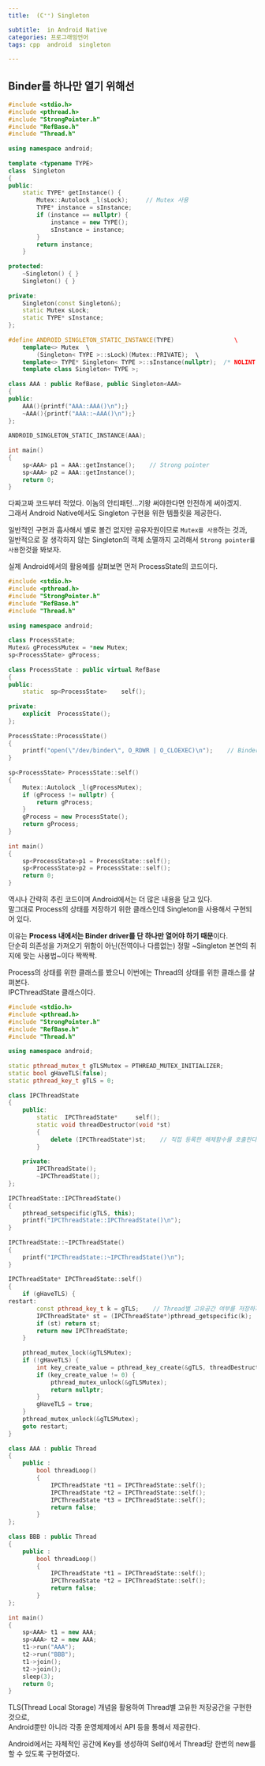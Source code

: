 ```yaml
---
title:  (C⁺⁺) Singleton

subtitle:  in Android Native
categories: 프로그래밍언어 
tags: cpp  android  singleton
 
---
```


  
## Binder를 하나만 열기 위해선  
```cpp  
#include <stdio.h>  
#include <pthread.h>  
#include "StrongPointer.h"  
#include "RefBase.h"  
#include "Thread.h"  
  
using namespace android;  
  
template <typename TYPE>  
class  Singleton  
{  
public:  
    static TYPE* getInstance() {  
        Mutex::Autolock _l(sLock);     // Mutex 사용  
        TYPE* instance = sInstance;  
        if (instance == nullptr) {  
            instance = new TYPE();  
            sInstance = instance;  
        }  
        return instance;  
    }  
      
protected:  
    ~Singleton() { }  
    Singleton() { }  
  
private:  
    Singleton(const Singleton&);  
    static Mutex sLock;  
    static TYPE* sInstance;  
};  
  
#define ANDROID_SINGLETON_STATIC_INSTANCE(TYPE)                 \  
    template<> Mutex  \  
        (Singleton< TYPE >::sLock)(Mutex::PRIVATE);  \  
    template<> TYPE* Singleton< TYPE >::sInstance(nullptr);  /* NOLINT */ \  
    template class Singleton< TYPE >;  
  
class AAA : public RefBase, public Singleton<AAA>  
{  
public:  
	AAA(){printf("AAA::AAA()\n");}  
	~AAA(){printf("AAA::~AAA()\n");}  
};  
  
ANDROID_SINGLETON_STATIC_INSTANCE(AAA);  
  
int main()  
{  
	sp<AAA> p1 = AAA::getInstance();    // Strong pointer  
	sp<AAA> p2 = AAA::getInstance();  
	return 0;  
}  
```  
  
다짜고짜 코드부터 적었다. 이놈의 안티패턴…기왕 써야한다면 안전하게 써야겠지.  
그래서 Android Native에서도 Singleton 구현을 위한 템플릿을 제공한다.  
  
일반적인 구현과 흡사해서 별로 볼건 없지만 공유자원이므로 `Mutex를 사용`하는 것과,  
일반적으로 잘 생각하지 않는 Singleton의 객체 소멸까지 고려해서 `Strong pointer를 사용`한것을 봐보자.  
  
실제 Android에서의 활용예를 살펴보면 먼저 ProcessState의 코드이다.  
  
```cpp  
#include <stdio.h>  
#include <pthread.h>  
#include "StrongPointer.h"  
#include "RefBase.h"  
#include "Thread.h"  
  
using namespace android;  
  
class ProcessState;  
Mutex& gProcessMutex = *new Mutex;  
sp<ProcessState> gProcess;  
  
class ProcessState : public virtual RefBase  
{  
public:  
    static  sp<ProcessState>    self();  
  
private:  
    explicit  ProcessState();  
};  
  
ProcessState::ProcessState()  
{  
    printf("open(\"/dev/binder\", O_RDWR | O_CLOEXEC)\n");    // Binder driver를 하나만 열기 위해  
}  
  
sp<ProcessState> ProcessState::self()  
{  
    Mutex::Autolock _l(gProcessMutex);  
    if (gProcess != nullptr) {  
        return gProcess;  
    }  
    gProcess = new ProcessState();  
    return gProcess;  
}  
  
int main()  
{  
	sp<ProcessState>p1 = ProcessState::self();  
	sp<ProcessState>p2 = ProcessState::self();  
	return 0;  
}  
```  
  
역시나 간략히 추린 코드이며 Android에서는 더 많은 내용을 담고 있다.  
말그대로 Process의 상태를 저장하기 위한 클래스인데 Singleton을 사용해서 구현되어 있다.  
  
이유는 **Process 내에서는 Binder driver를 단 하나만 열어야 하기 때문**이다.  
단순히 의존성을 가져오기 위함이 아닌(전역이나 다름없는) 정말 ~Singleton 본연의 취지에 맞는 사용법~이다 짝짝짝.  
  
Process의 상태를 위한 클래스를 봤으니 이번에는 Thread의 상태를 위한 클래스를 살펴본다.  
IPCThreadState 클래스이다.  
  
```cpp  
#include <stdio.h>  
#include <pthread.h>  
#include "StrongPointer.h"  
#include "RefBase.h"  
#include "Thread.h"  
  
using namespace android;  
  
static pthread_mutex_t gTLSMutex = PTHREAD_MUTEX_INITIALIZER;  
static bool gHaveTLS(false);  
static pthread_key_t gTLS = 0;  
  
class IPCThreadState   
{  
	public:  
		static  IPCThreadState*     self();  
		static void threadDestructor(void *st)  
		{  
			delete (IPCThreadState*)st;    // 직접 등록한 해제함수를 호출한다  
		}  
  
	private:  
		IPCThreadState();  
		~IPCThreadState();  
};  
  
IPCThreadState::IPCThreadState()  
{  
    pthread_setspecific(gTLS, this);  
	printf("IPCThreadState::IPCThreadState()\n");  
}  
  
IPCThreadState::~IPCThreadState()  
{  
	printf("IPCThreadState::~IPCThreadState()\n");  
}  
  
IPCThreadState* IPCThreadState::self()  
{  
    if (gHaveTLS) {  
restart:  
        const pthread_key_t k = gTLS;    // Thread별 고유공간 여부를 저장하기 위한 운영체제내 영역  
        IPCThreadState* st = (IPCThreadState*)pthread_getspecific(k);    // 기존 Singleton을 응용  
        if (st) return st;  
        return new IPCThreadState;  
    }  
  
    pthread_mutex_lock(&gTLSMutex);  
    if (!gHaveTLS) {  
        int key_create_value = pthread_key_create(&gTLS, threadDestructor);  
        if (key_create_value != 0) {  
            pthread_mutex_unlock(&gTLSMutex);  
            return nullptr;  
        }  
        gHaveTLS = true;  
    }  
    pthread_mutex_unlock(&gTLSMutex);  
    goto restart;  
}  
  
class AAA : public Thread  
{  
	public :   
		bool threadLoop()  
		{  
			IPCThreadState *t1 = IPCThreadState::self();  
			IPCThreadState *t2 = IPCThreadState::self();  
			IPCThreadState *t3 = IPCThreadState::self();  
			return false;  
		}  
};  
  
class BBB : public Thread  
{  
	public :   
		bool threadLoop()  
		{  
			IPCThreadState *t1 = IPCThreadState::self();  
			IPCThreadState *t2 = IPCThreadState::self();  
			return false;  
		}  
};  
  
int main()  
{  
	sp<AAA> t1 = new AAA;	  
	sp<AAA> t2 = new AAA;	  
	t1->run("AAA");  
	t2->run("BBB");  
	t1->join();  
	t2->join();  
	sleep(3);  
	return 0;  
}  
```  
  
TLS(Thread Local Storage) 개념을 활용하여 Thread별 고유한 저장공간을 구현한 것으로,  
Android뿐만 아니라 각종 운영체제에서 API 등을 통해서 제공한다.  
  
Android에서는 자체적인 공간에 Key를 생성하여 Self()에서 Thread당 한번의 new를 할 수 있도록 구현하였다.  
